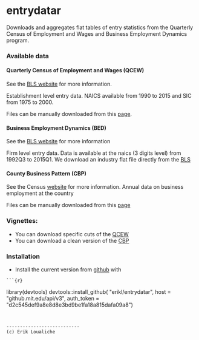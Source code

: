 entrydatar
======

Downloads and aggregates flat tables of entry statistics from the Quarterly Census of Employment and Wages and Business Employment Dynamics program. 

### Available data
  
#### Quarterly Census of Employment and Wages (QCEW) 
See the [BLS website](http://www.bls.gov/cew/home.htm) for more information.

Establishment level entry data.
NAICS available from 1990 to 2015 and SIC from 1975 to 2000.   

Files can be manually downloaded from this [page](http://www.bls.gov/cew/datatoc.htm).


#### Business Employment Dynamics (BED)
See the [BLS website](http://www.bls.gov/bdm/home.htm) for more information

Firm level entry data.
Data is available at the naics (3 digits level) from 1992Q3 to 2015Q1. 
We download an industry flat file directly from the [BLS](http://www.bls.gov/web/cewbd/bd_data_ind3.txt)


#### County Business Pattern (CBP)
See the Census [website](http://www.census.gov/econ/cbp/) for more information.
Annual data on business employment at the country

Files can be manually downloaded from this [page](http://www.census.gov/econ/cbp/download/)


### Vignettes: 
  - You can download specific cuts of the [QCEW](vignettes/qcew.Rmd)
  - You can download a clean version of the [CBP](vignettes/cbp.Rmd)


### Installation
  -  Install the current version from [github](https://github.mit.edu/erikl/entrydatar) with

	```{r}
library(devtools)
devtools::install_github(
  "erikl/entrydatar", 
  host = "github.mit.edu/api/v3", 
  auth_token = "d2c545def9a8e8d8e3bd9be1fa18a815dafa09a8")
```


---------------------------
(c) Erik Loualiche
